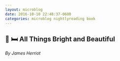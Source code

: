 ```yaml
---
layout: microblog
date: 2016-10-10 22:48:37-0600
categories: microblog nightlyreading book
---
```

## 📖 🛏 All Things Bright and Beautiful
*By James Herriot*
